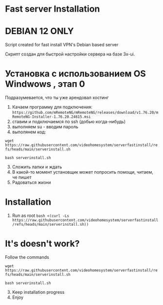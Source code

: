 # Fast server Installation
# DEBIAN 12 ONLY
Script created for fast install VPN's Debian based server

Скрипт создан для быстрой настройки сервера на базе 3x-ui.
 
# Установка с использованием OS Windwows , этап 0

Подразумевается, что ты уже арендовал хостинг
1) Качаем программу для подключения:
`https://github.com/mRemoteNG/mRemoteNG/releases/download/v1.76.20/mRemoteNG-Installer-1.76.20.24615.msi`
2) ставим и подключаемся по ssh (добью когда-нибудь)
3) выполняем su - вводим пароль
4) выполянем код:

`wget https://raw.githubusercontent.com/videohomesystem/serverfastinstall/refs/heads/main/serverinstall.sh`

`bash serverinstall.sh`

3) Сложить лапки и ждать
4) В какой-то момент установщик может попросить помощи, читаем, че пишет
5) Радоваться жизни


# Installation 
1) Run as root
`bash <(curl -Ls https://raw.githubusercontent.com/videohomesystem/serverfastinstall/refs/heads/main/serverinstall.sh))`

# It's doesn't work?
Follow the commands

`wget https://raw.githubusercontent.com/videohomesystem/serverfastinstall/refs/heads/main/serverinstall.sh`

`bash serverinstall.sh`

3) Keep installation progress
4) Enjoy

